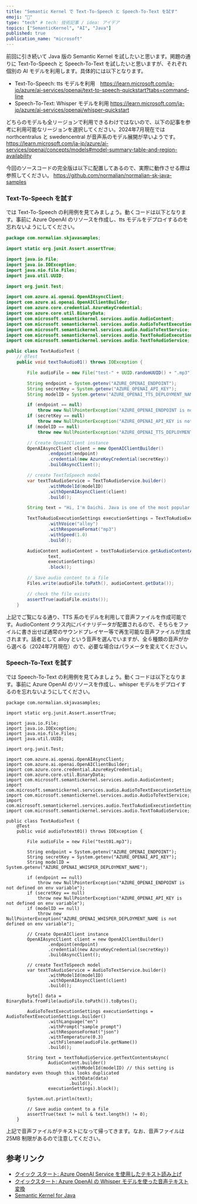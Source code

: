 ```yaml
---
title: "Semantic Kernel で Text-To-Speech と Speech-To-Text を試す"
emoji: "🦔"
type: "tech" # tech: 技術記事 / idea: アイデア
topics: ["SemanticKernel", "AI", "Java"]
published: true
publication_name: "microsoft"
---
```


前回に引き続いて Java 版の Semantic Kernel を試したいと思います。掲題の通りに Text-To-Speech と Speech-To-Text を試したいと思いますが、それぞれ個別の AI モデルを利用します。具体的には以下となります。
- Text-To-Speech: tts モデルを利用　https://learn.microsoft.com/ja-jp/azure/ai-services/openai/text-to-speech-quickstart?tabs=command-line
- Speech-To-Text: Whisper モデルを利用 https://learn.microsoft.com/ja-jp/azure/ai-services/openai/whisper-quickstart

どちらのモデルも全リージョンで利用できるわけではないので、以下の記事を参考に利用可能なリージョンを選択してください。2024年7月現在では northcentralus と swedencentral が音声系のモデル展開が早いようです。
https://learn.microsoft.com/ja-jp/azure/ai-services/openai/concepts/models#model-summary-table-and-region-availability

今回のソースコードの完全版は以下に配置してあるので、実際に動作させる際は参照してください。
https://github.com/normalian/normalian-sk-java-samples

### Text-To-Speech を試す
では Text-To-Speech の利用例を見てみましょう。動くコードは以下となります。事前に Azure OpenAI のリソースを作成し、tts モデルをデプロイするのを忘れないようにしてください。

```java
package com.normalian.skjavasamples;

import static org.junit.Assert.assertTrue;

import java.io.File;
import java.io.IOException;
import java.nio.file.Files;
import java.util.UUID;

import org.junit.Test;

import com.azure.ai.openai.OpenAIAsyncClient;
import com.azure.ai.openai.OpenAIClientBuilder;
import com.azure.core.credential.AzureKeyCredential;
import com.azure.core.util.BinaryData;
import com.microsoft.semantickernel.services.audio.AudioContent;
import com.microsoft.semantickernel.services.audio.AudioToTextExecutionSettings;
import com.microsoft.semantickernel.services.audio.AudioToTextService;
import com.microsoft.semantickernel.services.audio.TextToAudioExecutionSettings;
import com.microsoft.semantickernel.services.audio.TextToAudioService;

public class TextAudioTest {
    // @Test
    public void textToAudio01() throws IOException {

        File audioFile = new File("test-" + UUID.randomUUID() + ".mp3");

        String endpoint = System.getenv("AZURE_OPENAI_ENDPOINT");
        String secretKey = System.getenv("AZURE_OPENAI_API_KEY");
        String modelID = System.getenv("AZURE_OPENAI_TTS_DEPLOYMENT_NAME");

        if (endpoint == null)
            throw new NullPointerException("AZURE_OPENAI_ENDPOINT is not defined on env variable");
        if (secretKey == null)
            throw new NullPointerException("AZURE_OPENAI_API_KEY is not defined on env variable");
        if (modelID == null)
            throw new NullPointerException("AZURE_OPENAI_TTS_DEPLOYMENT_NAME is not defined on env variable");

        // Create OpenAIClient instance
        OpenAIAsyncClient client = new OpenAIClientBuilder()
                .endpoint(endpoint)
                .credential(new AzureKeyCredential(secretKey))
                .buildAsyncClient();

        // create TextToSpeech model
        var textToAudioService = TextToAudioService.builder()
                .withModelId(modelID)
                .withOpenAIAsyncClient(client)
                .build();

        String text = "Hi, I'm Daichi. Java is one of the most popular programming languages. Let's enjoy the world of AI with this historic language.";

        TextToAudioExecutionSettings executionSettings = TextToAudioExecutionSettings.builder()
                .withVoice("alloy")
                .withResponseFormat("mp3")
                .withSpeed(1.0)
                .build();

        AudioContent audioContent = textToAudioService.getAudioContentAsync(
                text,
                executionSettings)
                .block();

        // Save audio content to a file
        Files.write(audioFile.toPath(), audioContent.getData());

        // check the file exists
        assertTrue(audioFile.exists());
    }
```

上記でご覧になる通り、TTS 系のモデルを利用して音声ファイルを作成可能です。AudioContent クラス内にバイナリデータが配置されるので、そちらをファイルに書き出せば通常のサウンドプレイヤー等で再生可能な音声ファイルが生成されます。話者として alloy という音声を選んでいますが、全６種類の音声がから選べる（2024年7月現在）ので、必要な場合はパラメータを変えてください。


### Speech-To-Text を試す
では Speech-To-Text の利用例を見てみましょう。動くコードは以下となります。事前に Azure OpenAI のリソースを作成し、whisper モデルをデプロイするのを忘れないようにしてください。

```
package com.normalian.skjavasamples;

import static org.junit.Assert.assertTrue;

import java.io.File;
import java.io.IOException;
import java.nio.file.Files;
import java.util.UUID;

import org.junit.Test;

import com.azure.ai.openai.OpenAIAsyncClient;
import com.azure.ai.openai.OpenAIClientBuilder;
import com.azure.core.credential.AzureKeyCredential;
import com.azure.core.util.BinaryData;
import com.microsoft.semantickernel.services.audio.AudioContent;
import com.microsoft.semantickernel.services.audio.AudioToTextExecutionSettings;
import com.microsoft.semantickernel.services.audio.AudioToTextService;
import com.microsoft.semantickernel.services.audio.TextToAudioExecutionSettings;
import com.microsoft.semantickernel.services.audio.TextToAudioService;

public class TextAudioTest {
    @Test
    public void audioTotext01() throws IOException {

        File audioFile = new File("test01.mp3");

        String endpoint = System.getenv("AZURE_OPENAI_ENDPOINT");
        String secretKey = System.getenv("AZURE_OPENAI_API_KEY");
        String modelID = System.getenv("AZURE_OPENAI_WHISPER_DEPLOYMENT_NAME");

        if (endpoint == null)
            throw new NullPointerException("AZURE_OPENAI_ENDPOINT is not defined on env variable");
        if (secretKey == null)
            throw new NullPointerException("AZURE_OPENAI_API_KEY is not defined on env variable");
        if (modelID == null)
            throw new NullPointerException("AZURE_OPENAI_WHISPER_DEPLOYMENT_NAME is not defined on env variable");

        // Create OpenAIClient instance
        OpenAIAsyncClient client = new OpenAIClientBuilder()
                .endpoint(endpoint)
                .credential(new AzureKeyCredential(secretKey))
                .buildAsyncClient();

        // create TextToSpeech model
        var textToAudioService = AudioToTextService.builder()
                .withModelId(modelID)
                .withOpenAIAsyncClient(client)
                .build();

        byte[] data = BinaryData.fromFile(audioFile.toPath()).toBytes();

        AudioToTextExecutionSettings executionSettings = AudioToTextExecutionSettings.builder()
                .withLanguage("en")
                .withPrompt("sample prompt")
                .withResponseFormat("json")
                .withTemperature(0.3)
                .withFilename(audioFile.getName())
                .build();

        String text = textToAudioService.getTextContentsAsync(
                AudioContent.builder()
                        .withModelId(modelID) // this setting is mandatory even though this looks duplicated
                        .withData(data)
                        .build(),
                executionSettings).block();

        System.out.println(text);

        // Save audio content to a file
        assertTrue(text != null & text.length() != 0);
    }

```

上記で音声ファイルがテキストになって帰ってきます。なお、音声ファイルは 25MB 制限があるので注意してください。

## 参考リンク
- [クイック スタート: Azure OpenAI Service を使用したテキスト読み上げ](https://learn.microsoft.com/ja-jp/azure/ai-services/openai/text-to-speech-quickstart)
- [クイックスタート: Azure OpenAI の Whisper モデルを使った音声テキスト変換](https://learn.microsoft.com/ja-jp/azure/ai-services/openai/whisper-quickstart)
- [Semantic Kernel for Java](https://github.com/microsoft/semantic-kernel/blob/main/java/README.md)